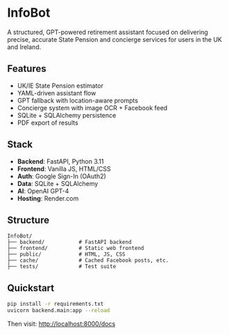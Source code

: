 # InfoBot

A structured, GPT-powered retirement assistant focused on delivering precise, accurate State Pension and concierge services for users in the UK and Ireland.

## Features

- UK/IE State Pension estimator
- YAML-driven assistant flow
- GPT fallback with location-aware prompts
- Concierge system with image OCR + Facebook feed
- SQLite + SQLAlchemy persistence
- PDF export of results

## Stack

- **Backend**: FastAPI, Python 3.11
- **Frontend**: Vanilla JS, HTML/CSS
- **Auth**: Google Sign-In (OAuth2)
- **Data**: SQLite + SQLAlchemy
- **AI**: OpenAI GPT-4
- **Hosting**: Render.com

## Structure

```
InfoBot/
├── backend/           # FastAPI backend
├── frontend/          # Static web frontend
├── public/            # HTML, JS, CSS
├── cache/             # Cached Facebook posts, etc.
├── tests/             # Test suite
```

## Quickstart

```bash
pip install -r requirements.txt
uvicorn backend.main:app --reload
```

Then visit: [http://localhost:8000/docs](http://localhost:8000/docs)